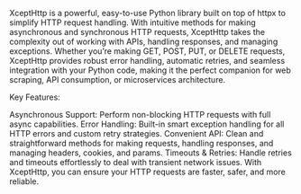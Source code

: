 XceptHttp is a powerful, easy-to-use Python library built on top of httpx to simplify HTTP request handling. With intuitive methods for making asynchronous and synchronous HTTP requests, XceptHttp takes the complexity out of working with APIs, handling responses, and managing exceptions. Whether you’re making GET, POST, PUT, or DELETE requests, XceptHttp provides robust error handling, automatic retries, and seamless integration with your Python code, making it the perfect companion for web scraping, API consumption, or microservices architecture.

Key Features:

Asynchronous Support: Perform non-blocking HTTP requests with full async capabilities.
Error Handling: Built-in smart exception handling for all HTTP errors and custom retry strategies.
Convenient API: Clean and straightforward methods for making requests, handling responses, and managing headers, cookies, and params.
Timeouts & Retries: Handle retries and timeouts effortlessly to deal with transient network issues.
With XceptHttp, you can ensure your HTTP requests are faster, safer, and more reliable.